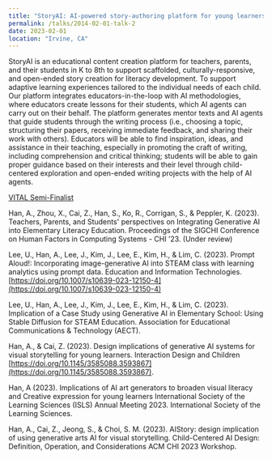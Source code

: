 ```yaml
---
title: "StoryAI: AI-powered story-authoring platform for young learners"
permalink: /talks/2014-02-01-talk-2
date: 2023-02-01
location: "Irvine, CA"
---
```


StoryAI is an educational content creation platform for teachers, parents, and their students in K to 8th to support scaffolded, culturally-responsive, and open-ended story creation for literacy development. To support adaptive learning experiences tailored to the individual needs of each child. Our platform integrates educators-in-the-loop with AI methodologies, where educators create lessons for their students, which AI agents can carry out on their behalf. The platform generates mentor texts and AI agents that guide students through the writing process (i.e., choosing a topic, structuring their papers, receiving immediate feedback, and sharing their work with others). Educators will be able to find inspiration, ideas, and assistance in their teaching, especially in promoting the craft of writing, including comprehension and critical thinking; students will be able to gain proper guidance based on their interests and their level through child-centered exploration and open-ended writing projects with the help of AI agents.


[VITAL Semi-Finalist](
https://www.vitalprize.org/en/custom/vitalprizeapplications2023/view/639)

Han, A., Zhou, X., Cai, Z., Han, S., Ko, R., Corrigan, S., & Peppler, K. (2023). Teachers, Parents, and Students' perspectives on Integrating Generative AI into Elementary Literacy Education. Proceedings of the SIGCHI Conference on Human Factors in Computing Systems  - CHI ’23. (Under review) 

Lee, U., Han, A., Lee, J., Kim, J., Lee, E., Kim, H., & Lim, C. (2023). Prompt Aloud!: Incorporating image-generative AI into STEAM class with learning analytics using prompt data. Education and Information Technologies. [https://doi.org/10.1007/s10639-023-12150-4](https://doi.org/10.1007/s10639-023-12150-4)  

Lee, U., Han, A., Lee, J., Kim, J., Lee, E., Kim, H., & Lim, C. (2023). Implication of a Case Study using Generative AI in Elementary School: Using Stable Diffusion for STEAM Education. Association for Educational Communications & Technology (AECT). 

Han, A., & Cai, Z. (2023). Design implications of generative AI systems for visual
storytelling for young learners. Interaction Design and Children [https://doi.org/10.1145/3585088.3593867](https://doi.org/10.1145/3585088.3593867).

Han, A (2023). Implications of AI art generators to broaden visual literacy and
Creative expression for young learners International Society of the Learning
Sciences (ISLS) Annual Meeting 2023. International Society of the Learning Sciences.

Han, A., Cai, Z., Jeong, S., & Choi, S. M. (2023). AIStory: design implication of using
generative arts AI for visual storytelling. Child-Centered AI Design: Definition, Operation, and Considerations ACM CHI 2023 Workshop.  
